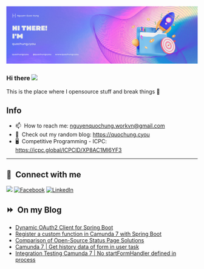 <img src="header.png"></img>
---
### Hi there <a href="https://www.quochung.cyou/"><img src="https://media.giphy.com/media/hvRJCLFzcasrR4ia7z/giphy.gif" width="5%"></a>
This is the place where I opensource stuff and break things :rofl: 

## Info
- 📫 &nbsp;How to reach me: nguyenquochung.workvn@gmail.com
- 🔗 &nbsp;Check out my random blog: https://quochung.cyou
- 🖥️ &nbsp;Competitive Programming - ICPC: https://icpc.global/ICPCID/XP8AC1MI6YF3
---

## 🔗 &nbsp;**Connect with me**


<a href="mailto:nguyenquochung.workvn@gmail.com"><img src="https://img.shields.io/badge/e‑mail-D14836.svg?style=for-the-badge&logo=GMail&logoColor=white"/></a>
[![Facebook](https://img.shields.io/badge/Facebook-1877F2?style=for-the-badge&logo=facebook&logoColor=white)](https://facebook.com/quochung.cyou) 
[![LinkedIn](https://img.shields.io/badge/LinkedIn-0077B5?style=for-the-badge&logo=linkedin&logoColor=white)](https://linkedin.com/in/quochungcyou) 


## ⏩ &nbsp;On my Blog
<!-- BLOG-POST-LIST:START -->
- [Dynamic OAuth2 Client for Spring Boot](https://quochung.cyou/dynamic-oauth2-client-for-spring-boot/)
- [Register a custom function in Camunda 7 with Spring Boot](https://quochung.cyou/register-a-custom-function-in-camunda-7-with-spring-boot/)
- [Comparison of Open-Source Status Page Solutions](https://quochung.cyou/comparison-of-open-source-status-page-solutions/)
- [Camunda 7 | Get history data of form in user task](https://quochung.cyou/camunda-7-get-history-data-of-form-in-user-task/)
- [Integration Testing Camunda 7 | No startFormHandler defined in process](https://quochung.cyou/integration-testing-camunda-7-no-startformhandler-defined-in-process/)
<!-- BLOG-POST-LIST:END -->


